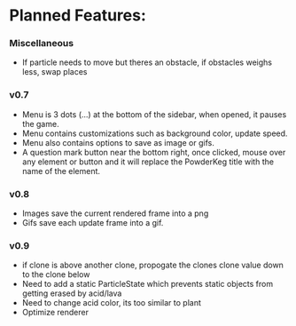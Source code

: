 ﻿# Planned Features:

### Miscellaneous
* If particle needs to move but theres an obstacle, if obstacles weighs less, swap places

### v0.7
* Menu is 3 dots (...) at the bottom of the sidebar, when opened, it pauses the game.
* Menu contains customizations such as background color, update speed.
* Menu also contains options to save as image or gifs.
* A question mark button near the bottom right, once clicked, mouse over any element or button and it will replace the PowderKeg title with the name of the element.

### v0.8
* Images save the current rendered frame into a png
* Gifs save each update frame into a gif.

### v0.9
* if clone is above another clone, propogate the clones clone value down to the clone below
* Need to add a static ParticleState which prevents static objects from getting erased by acid/lava
* Need to change acid color, its too similar to plant
* Optimize renderer



